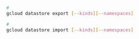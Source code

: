 ```Bash

```

```Bash
#
gcloud datastore export [--kinds][--namespaces]

#
gcloud datastore import [--kinds][--namespaces]
```
